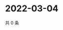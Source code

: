 # 2022-03-04

共 0 条

<!-- BEGIN WEIBO -->
<!-- 最后更新时间 Fri Mar 04 2022 15:14:38 GMT+0800 (China Standard Time) -->

<!-- END WEIBO -->

